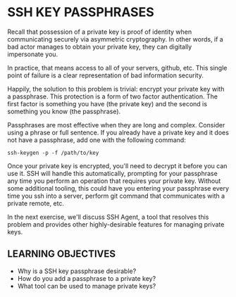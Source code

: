 # SSH KEY PASSPHRASES

Recall that possession of a private key is proof of identity when communicating
securely via asymmetric cryptography. In other words, if a bad actor manages to
obtain your private key, they can digitally impersonate you.

In practice, that means access to all of your servers, github, etc. This single
point of failure is a clear representation of bad information security.

Happily, the solution to this problem is trivial: encrypt your private key with
a passphrase. This protection is a form of two factor authentication. The first
factor is something you have (the private key) and the second is something you
know (the passphrase).

Passphrases are most effective when they are long and complex. Consider using a
phrase or full sentence. If you already have a private key and it does not have
a passphrase, add one with the following command:

```
ssh-keygen -p -f /path/to/key
```

Once your private key is encrypted, you'll need to decrypt it before you can use
it. SSH will handle this automatically, prompting for your passphrase any time
you perform an operation that requires your private key. Without some additional
tooling, this could have you entering your passphrase every time you ssh into a
server, perform git command that communicates with a private remote, etc.

In the next exercise, we'll discuss SSH Agent, a tool that resolves this problem
and provides other highly-desirable features for managing private keys.

## LEARNING OBJECTIVES

- Why is a SSH key passphrase desirable?
- How do you add a passphrase to a private key?
- What tool can be used to manage private keys?
